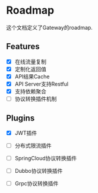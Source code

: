 # Roadmap
这个文档定义了Gateway的roadmap.

## Features
- [x] 在线流量复制
- [x] 定制化返回值
- [x] API结果Cache
- [x] API Server支持Restful
- [x] 支持依赖聚合
- [ ] 协议转换插件机制

## Plugins
- [x] JWT插件
- [ ] 分布式限流插件
- [ ] SpringCloud协议转换插件
- [ ] Dubbo协议转换插件
- [ ] Grpc协议转换插件


